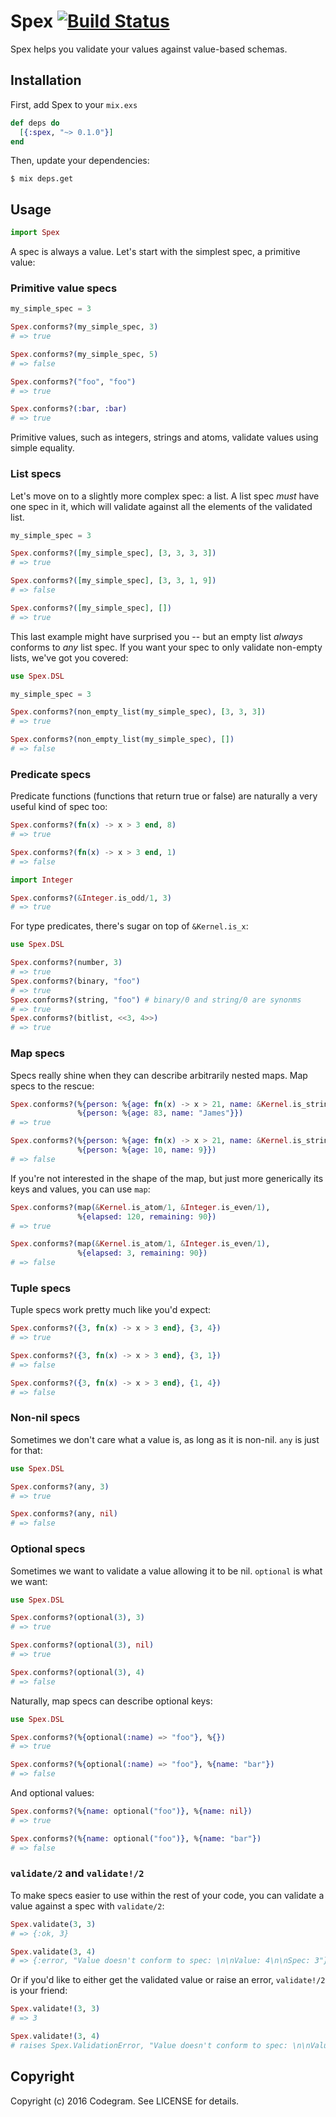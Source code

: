 # Spex [![Build Status](https://travis-ci.org/codegram/spex.svg?branch=master)](https://travis-ci.org/codegram/spex)

Spex helps you validate your values against value-based schemas.

## Installation

First, add Spex to your `mix.exs`

```elixir
def deps do
  [{:spex, "~> 0.1.0"}]
end
```

Then, update your dependencies:

    $ mix deps.get

## Usage

```elixir
import Spex
```

A spec is always a value. Let's start with the simplest spec, a primitive value:

### Primitive value specs

```elixir
my_simple_spec = 3

Spex.conforms?(my_simple_spec, 3)
# => true

Spex.conforms?(my_simple_spec, 5)
# => false

Spex.conforms?("foo", "foo")
# => true

Spex.conforms?(:bar, :bar)
# => true
```

Primitive values, such as integers, strings and atoms, validate values using
simple equality.

### List specs

Let's move on to a slightly more complex spec: a list. A list spec *must* have
one spec in it, which will validate against all the elements of the validated
list.

```elixir
my_simple_spec = 3

Spex.conforms?([my_simple_spec], [3, 3, 3, 3])
# => true

Spex.conforms?([my_simple_spec], [3, 3, 1, 9])
# => false

Spex.conforms?([my_simple_spec], [])
# => true
```

This last example might have surprised you -- but an empty list *always*
conforms to *any* list spec. If you want your spec to only validate non-empty
lists, we've got you covered:

```elixir
use Spex.DSL

my_simple_spec = 3

Spex.conforms?(non_empty_list(my_simple_spec), [3, 3, 3])
# => true

Spex.conforms?(non_empty_list(my_simple_spec), [])
# => false
```

### Predicate specs

Predicate functions (functions that return true or false) are naturally a very
useful kind of spec too:

```elixir
Spex.conforms?(fn(x) -> x > 3 end, 8)
# => true

Spex.conforms?(fn(x) -> x > 3 end, 1)
# => false

import Integer

Spex.conforms?(&Integer.is_odd/1, 3)
# => true
```

For type predicates, there's sugar on top of `&Kernel.is_x`:

```elixir
use Spex.DSL

Spex.conforms?(number, 3)
# => true
Spex.conforms?(binary, "foo")
# => true
Spex.conforms?(string, "foo") # binary/0 and string/0 are synonms
# => true
Spex.conforms?(bitlist, <<3, 4>>)
# => true
```

### Map specs

Specs really shine when they can describe arbitrarily nested maps. Map specs to
the rescue:

```elixir
Spex.conforms?(%{person: %{age: fn(x) -> x > 21, name: &Kernel.is_string/1}},
               %{person: %{age: 83, name: "James"}})
# => true

Spex.conforms?(%{person: %{age: fn(x) -> x > 21, name: &Kernel.is_string/1}},
               %{person: %{age: 10, name: 9}})
# => false
```

If you're not interested in the shape of the map, but just more generically its
keys and values, you can use `map`:

```elixir
Spex.conforms?(map(&Kernel.is_atom/1, &Integer.is_even/1),
               %{elapsed: 120, remaining: 90})
# => true

Spex.conforms?(map(&Kernel.is_atom/1, &Integer.is_even/1),
               %{elapsed: 3, remaining: 90})
# => false
```

### Tuple specs

Tuple specs work pretty much like you'd expect:

```elixir
Spex.conforms?({3, fn(x) -> x > 3 end}, {3, 4})
# => true

Spex.conforms?({3, fn(x) -> x > 3 end}, {3, 1})
# => false

Spex.conforms?({3, fn(x) -> x > 3 end}, {1, 4})
# => false
```

### Non-nil specs

Sometimes we don't care what a value is, as long as it is non-nil. `any` is just
for that:

```elixir
use Spex.DSL

Spex.conforms?(any, 3)
# => true

Spex.conforms?(any, nil)
# => false
```

### Optional specs

Sometimes we want to validate a value allowing it to be nil. `optional` is what
we want:

```elixir
use Spex.DSL

Spex.conforms?(optional(3), 3)
# => true

Spex.conforms?(optional(3), nil)
# => true

Spex.conforms?(optional(3), 4)
# => false
```

Naturally, map specs can describe optional keys:

```elixir
use Spex.DSL

Spex.conforms?(%{optional(:name) => "foo"}, %{})
# => true

Spex.conforms?(%{optional(:name) => "foo"}, %{name: "bar"})
# => false
```

And optional values:

```elixir
Spex.conforms?(%{name: optional("foo")}, %{name: nil})
# => true

Spex.conforms?(%{name: optional("foo")}, %{name: "bar"})
# => false
```

### `validate/2` and `validate!/2`

To make specs easier to use within the rest of your code, you can validate a
value against a spec with `validate/2`:

```elixir
Spex.validate(3, 3)
# => {:ok, 3}

Spex.validate(3, 4)
# => {:error, "Value doesn't conform to spec: \n\nValue: 4\n\nSpec: 3"}
```

Or if you'd like to either get the validated value or raise an error,
`validate!/2` is your friend:

```elixir
Spex.validate!(3, 3)
# => 3

Spex.validate!(3, 4)
# raises Spex.ValidationError, "Value doesn't conform to spec: \n\nValue: 4\n\nSpec: 3"
```

## Copyright

Copyright (c) 2016 Codegram. See LICENSE for details.
